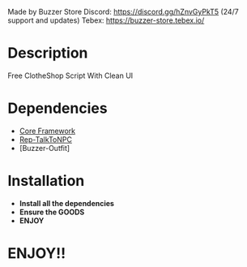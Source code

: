 Made by Buzzer Store 
Discord: https://discord.gg/hZnvGyPkT5 (24/7 support and updates)
Tebex: https://buzzer-store.tebex.io/

# Description
Free ClotheShop Script With Clean UI

# Dependencies
* [Core Framework](https://github.com/esx-framework/esx_core/tree/main/%5Bcore%5D/es_extended)
* [Rep-TalkToNPC](https://github.com/Rep-Scripts/rep-talkNPC)
* [Buzzer-Outfit]

# Installation
* **Install all the dependencies**
* **Ensure the GOODS**
* **ENJOY**

# ENJOY!!
